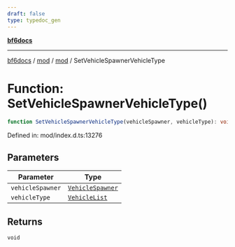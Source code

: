 ```yaml
---
draft: false
type: typedoc_gen
---
```


[**bf6docs**](../../../_index.md)

***

[bf6docs](../../../_index.md) / [mod](../../_index.md) / [mod](../_index.md) / SetVehicleSpawnerVehicleType

# Function: SetVehicleSpawnerVehicleType()

```ts
function SetVehicleSpawnerVehicleType(vehicleSpawner, vehicleType): void;
```

Defined in: mod/index.d.ts:13276

## Parameters

| Parameter | Type |
| ------ | ------ |
| `vehicleSpawner` | [`VehicleSpawner`](../VehicleSpawner/_index.md) |
| `vehicleType` | [`VehicleList`](../VehicleList/_index.md) |

## Returns

`void`
